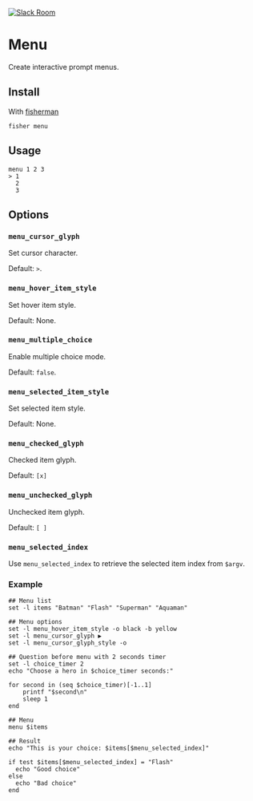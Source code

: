 [![Slack Room][slack-badge]][slack-link]

# Menu

Create interactive prompt menus.

## Install

With [fisherman]

```
fisher menu
```

## Usage

```
menu 1 2 3
> 1  
  2
  3
```

## Options

### `menu_cursor_glyph`

Set cursor character.

Default: `>`.

### `menu_hover_item_style`

Set hover item style.

Default: None.

### `menu_multiple_choice`

Enable multiple choice mode.

Default: `false`.


### `menu_selected_item_style`

Set selected item style.

Default: None.

### `menu_checked_glyph`

Checked item glyph.

Default: `[x]`

### `menu_unchecked_glyph`

Unchecked item glyph.

Default: `[ ]`

### `menu_selected_index`

Use `menu_selected_index` to retrieve the selected item index from `$argv`.

### Example

```fish
## Menu list
set -l items "Batman" "Flash" "Superman" "Aquaman"

## Menu options
set -l menu_hover_item_style -o black -b yellow
set -l menu_cursor_glyph ▶
set -l menu_cursor_glyph_style -o

## Question before menu with 2 seconds timer
set -l choice_timer 2
echo "Choose a hero in $choice_timer seconds:"

for second in (seq $choice_timer)[-1..1]
    printf "$second\n"
    sleep 1
end

## Menu
menu $items

## Result
echo "This is your choice: $items[$menu_selected_index]"

if test $items[$menu_selected_index] = "Flash"
  echo "Good choice"
else
  echo "Bad choice"
end
```

[slack-link]: https://fisherman-wharf.herokuapp.com
[slack-badge]: https://fisherman-wharf.herokuapp.com/badge.svg
[fisherman]: https://github.com/fisherman/fisherman
